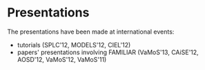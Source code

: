 Presentations 
======

The presentations have been made at international events:
 * tutorials (SPLC'12, MODELS'12, CIEL'12)
 * papers' presentations involving FAMILIAR (VaMoS'13, CAiSE'12, AOSD'12, VaMoS'12, VaMoS'11)

